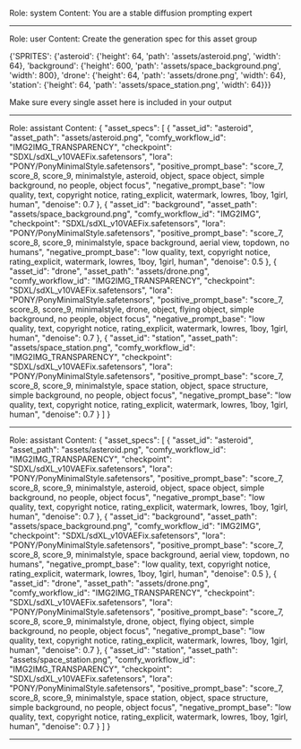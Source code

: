 Role: system
Content: You are a stable diffusion prompting expert
__________________
Role: user
Content: Create the generation spec for this asset group



{'SPRITES': {'asteroid': {'height': 64, 'path': 'assets/asteroid.png', 'width': 64}, 'background': {'height': 600, 'path': 'assets/space_background.png', 'width': 800}, 'drone': {'height': 64, 'path': 'assets/drone.png', 'width': 64}, 'station': {'height': 64, 'path': 'assets/space_station.png', 'width': 64}}}



Make sure every single asset here is included in your output
__________________
Role: assistant
Content: {
  "asset_specs": [
    {
      "asset_id": "asteroid",
      "asset_path": "assets/asteroid.png",
      "comfy_workflow_id": "IMG2IMG_TRANSPARENCY",
      "checkpoint": "SDXL/sdXL_v10VAEFix.safetensors",
      "lora": "PONY/PonyMinimalStyle.safetensors",
      "positive_prompt_base": "score_7, score_8, score_9, minimalstyle, asteroid, object, space object, simple background, no people, object focus",
      "negative_prompt_base": "low quality, text, copyright notice, rating_explicit, watermark, lowres, 1boy, 1girl, human",
      "denoise": 0.7
    },
    {
      "asset_id": "background",
      "asset_path": "assets/space_background.png",
      "comfy_workflow_id": "IMG2IMG",
      "checkpoint": "SDXL/sdXL_v10VAEFix.safetensors",
      "lora": "PONY/PonyMinimalStyle.safetensors",
      "positive_prompt_base": "score_7, score_8, score_9, minimalstyle, space background, aerial view, topdown, no humans",
      "negative_prompt_base": "low quality, text, copyright notice, rating_explicit, watermark, lowres, 1boy, 1girl, human",
      "denoise": 0.5
    },
    {
      "asset_id": "drone",
      "asset_path": "assets/drone.png",
      "comfy_workflow_id": "IMG2IMG_TRANSPARENCY",
      "checkpoint": "SDXL/sdXL_v10VAEFix.safetensors",
      "lora": "PONY/PonyMinimalStyle.safetensors",
      "positive_prompt_base": "score_7, score_8, score_9, minimalstyle, drone, object, flying object, simple background, no people, object focus",
      "negative_prompt_base": "low quality, text, copyright notice, rating_explicit, watermark, lowres, 1boy, 1girl, human",
      "denoise": 0.7
    },
    {
      "asset_id": "station",
      "asset_path": "assets/space_station.png",
      "comfy_workflow_id": "IMG2IMG_TRANSPARENCY",
      "checkpoint": "SDXL/sdXL_v10VAEFix.safetensors",
      "lora": "PONY/PonyMinimalStyle.safetensors",
      "positive_prompt_base": "score_7, score_8, score_9, minimalstyle, space station, object, space structure, simple background, no people, object focus",
      "negative_prompt_base": "low quality, text, copyright notice, rating_explicit, watermark, lowres, 1boy, 1girl, human",
      "denoise": 0.7
    }
  ]
}
__________________
Role: assistant
Content: {
 "asset_specs": [
  {
   "asset_id": "asteroid",
   "asset_path": "assets/asteroid.png",
   "comfy_workflow_id": "IMG2IMG_TRANSPARENCY",
   "checkpoint": "SDXL/sdXL_v10VAEFix.safetensors",
   "lora": "PONY/PonyMinimalStyle.safetensors",
   "positive_prompt_base": "score_7, score_8, score_9, minimalstyle, asteroid, object, space object, simple background, no people, object focus",
   "negative_prompt_base": "low quality, text, copyright notice, rating_explicit, watermark, lowres, 1boy, 1girl, human",
   "denoise": 0.7
  },
  {
   "asset_id": "background",
   "asset_path": "assets/space_background.png",
   "comfy_workflow_id": "IMG2IMG",
   "checkpoint": "SDXL/sdXL_v10VAEFix.safetensors",
   "lora": "PONY/PonyMinimalStyle.safetensors",
   "positive_prompt_base": "score_7, score_8, score_9, minimalstyle, space background, aerial view, topdown, no humans",
   "negative_prompt_base": "low quality, text, copyright notice, rating_explicit, watermark, lowres, 1boy, 1girl, human",
   "denoise": 0.5
  },
  {
   "asset_id": "drone",
   "asset_path": "assets/drone.png",
   "comfy_workflow_id": "IMG2IMG_TRANSPARENCY",
   "checkpoint": "SDXL/sdXL_v10VAEFix.safetensors",
   "lora": "PONY/PonyMinimalStyle.safetensors",
   "positive_prompt_base": "score_7, score_8, score_9, minimalstyle, drone, object, flying object, simple background, no people, object focus",
   "negative_prompt_base": "low quality, text, copyright notice, rating_explicit, watermark, lowres, 1boy, 1girl, human",
   "denoise": 0.7
  },
  {
   "asset_id": "station",
   "asset_path": "assets/space_station.png",
   "comfy_workflow_id": "IMG2IMG_TRANSPARENCY",
   "checkpoint": "SDXL/sdXL_v10VAEFix.safetensors",
   "lora": "PONY/PonyMinimalStyle.safetensors",
   "positive_prompt_base": "score_7, score_8, score_9, minimalstyle, space station, object, space structure, simple background, no people, object focus",
   "negative_prompt_base": "low quality, text, copyright notice, rating_explicit, watermark, lowres, 1boy, 1girl, human",
   "denoise": 0.7
  }
 ]
}
__________________
